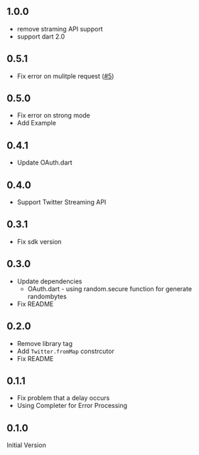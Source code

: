 ## 1.0.0

* remove straming API support
* support dart 2.0

## 0.5.1

* Fix error on mulitple request ([#5](https://github.com/sh4869/twitter.dart/issues/5))

## 0.5.0

* Fix error on strong mode
* Add Example

## 0.4.1

* Update OAuth.dart

## 0.4.0

* Support Twitter Streaming API

## 0.3.1

* Fix sdk version

## 0.3.0

* Update dependencies
  * OAuth.dart -  using random.secure function for generate randombytes
* Fix README

## 0.2.0

* Remove library tag
* Add `Twitter.fromMap` constrcutor
* Fix README

## 0.1.1

* Fix problem that a delay occurs
* Using Completer for Error Processing

## 0.1.0

Initial Version
